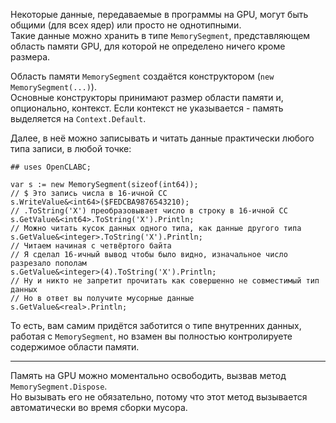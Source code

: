 ﻿


Некоторые данные, передаваемые в программы на GPU, могут быть общими (для всех ядер) или просто не однотипными.\
Такие данные можно хранить в типе `MemorySegment`, представляющем область памяти GPU, для которой не определено ничего кроме размера.

Область памяти `MemorySegment` создаётся конструктором (`new MemorySegment(...)`).\
Основные конструкторы принимают размер области памяти и, опционально, контекст. Если контекст не указывается - память выделяется на `Context.Default`.

Далее, в неё можно записывать и читать данные практически любого типа записи, в любой точке:
```
## uses OpenCLABC;

var s := new MemorySegment(sizeof(int64));
// $ Это запись числа в 16-ичной СС
s.WriteValue&<int64>($FEDCBA9876543210);
// .ToString('X') преобразовывает число в строку в 16-ичной СС
s.GetValue&<int64>.ToString('X').Println;
// Можно читать кусок данных одного типа, как данные другого типа
s.GetValue&<integer>.ToString('X').Println;
// Читаем начиная с четвёртого байта
// Я сделал 16-ичный вывод чтобы было видно, изначальное число разрезало пополам
s.GetValue&<integer>(4).ToString('X').Println;
// Ну и никто не запретит прочитать как совершенно не совместимый тип данных
// Но в ответ вы получите мусорные данные
s.GetValue&<real>.Println;
```
То есть, вам самим придётся заботится о типе внутренних данных, работая с `MemorySegment`, но взамен вы полностью контролируете содержимое области памяти.

---

Память на GPU можно моментально освободить, вызвав метод `MemorySegment.Dispose`.\
Но вызывать его не обязательно, потому что этот метод вызывается автоматически во время сборки мусора.


